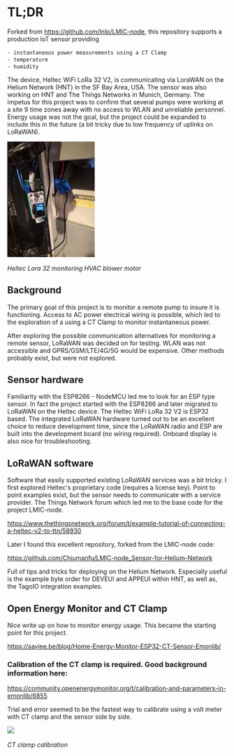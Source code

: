 # TL;DR

Forked from https://github.com/lnlp/LMIC-node, this repository supports a production IoT sensor providing 

	- instantaneous power measurements using a CT Clamp
	- temperature 
	- humidity
	
The device, Heltec WiFi LoRa 32 V2, is communicating via LoraWAN on the Helium Network (HNT) in the SF Bay Area, USA.  The sensor was also working on HNT and The Things Networks in Munich, Germany.  The impetus for this project was to confirm that several pumps were working at a site 9 time zones away with no access to WLAN and unreliable personnel.  Energy usage was not the goal, but the project could be expanded to include this in the future (a bit tricky due to low frequency of uplinks on LoRaWAN).  

<img src="docs/img/HVAC.png" width="200">

*Heltec Lora 32 monitoring HVAC blower motor*

## Background

The primary goal of this project is to monitor a remote pump to insure it is functioning.  Access to AC power electrical wiring is possible, which led to the exploration of a using a CT Clamp to monitor instantaneous power.  
	
After exploring the possible communication alternatives for monitoring a remote sensor, LoRaWAN was decided on for testing.   WLAN was not accessible and GPRS/GSM/LTE/4G/5G would be expensive.  Other methods probably exist, but were not explored.   

## Sensor hardware

Familiarity with the ESP8266 - NodeMCU led me to look for an ESP type sensor.  In fact the project started with the ESP8266 and later migrated to LoRaWAN on the Heltec device.  The Heltec WiFi LoRa 32 V2 is ESP32 based.   The integrated LoRaWAN hardware turned out to be an excellent choice to reduce development time, since the LoRaWAN radio and ESP are built into the development board (no wiring required).  Onboard display is also nice for troubleshooting.

## LoRaWAN software

Software that easily supported existing LoRaWAN services was a bit tricky.  I first explored Heltec's proprietary code (requires a license key).  Point to point examples exist, but the sensor needs to communicate with a service provider.  The Things Network forum which led me to the base code for the project LMIC-node.
	
https://www.thethingsnetwork.org/forum/t/example-tutorial-of-connecting-a-heltec-v2-to-ttn/58930
	
Later I found this excellent repository, forked from the LMIC-node code:  
	
https://github.com/Chiumanfu/LMIC-node_Sensor-for-Helium-Network
	
Full of tips and tricks for deploying on the Helium Network.  Especially useful is the example byte order for DEVEUI and APPEUI within HNT, as well as, the TagoIO integration examples.

## Open Energy Monitor and CT Clamp 

Nice write up on how to monitor energy usage.   This became the starting point for this project.
		
https://savjee.be/blog/Home-Energy-Monitor-ESP32-CT-Sensor-Emonlib/
	
### Calibration of the CT clamp is required.  Good background information here:
	
https://community.openenergymonitor.org/t/calibration-and-parameters-in-emonlib/6855
			
Trial and error seemed to be the fastest way to calibrate using a volt meter with CT clamp and the sensor side by side.

<img src="docs/img/calibrate.png" width="200">

*CT clamp calibration*

